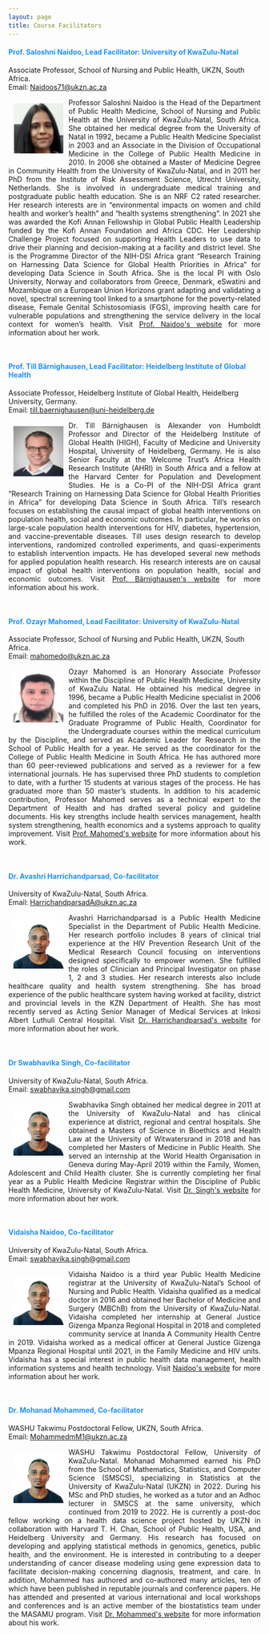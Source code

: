 ```yaml
---
layout: page
title: Course Facilitators 
--- 
```


<h4 style="color:DodgerBlue;"> Prof. Saloshni Naidoo, Lead Facilitator: University of KwaZulu-Natal </h4> 
Associate Professor, School of Nursing and Public Health, UKZN, South Africa. <br>
Email: <a href="mailto:Naidoos71@ukzn.ac.za">Naidoos71@ukzn.ac.za</a> <br>
<p align="justify"> <img src="../figures/Saloshoni.png" alt="Naidoo" style="float:left; width:100px; height:100px; padding: 10px;"><span style="vertical-align:bottom"> Professor Saloshni Naidoo is the Head of the Department of Public Health Medicine, School of Nursing and Public Health at the University of KwaZulu-Natal, South Africa.  She obtained her medical degree from the University of Natal in 1992, became a Public Health Medicine Specialist in 2003 and an Associate in the Division of Occupational Medicine in the College of Public Health Medicine in 2010.  In 2006 she obtained a Master of Medicine Degree in Community Health from the University of KwaZulu-Natal, and in 2011 her PhD from the Institute of Risk Assessment Science, Utrecht University, Netherlands.  She is involved in undergraduate medical training and postgraduate public health education.  She is an NRF C2 rated researcher.  Her research interests are in “environmental impacts on women and child health and worker’s health” and “health systems strengthening”.  In 2021 she was awarded the Kofi Annan Fellowship in Global Public Health Leadership funded by the Kofi Annan Foundation and Africa CDC.  Her Leadership Challenge Project focused on supporting Health Leaders to use data to drive their planning and decision-making at a facility and district level.  She is the Programme Director of the NIH-DSI Africa grant “Research Training on Harnessing Data Science for Global Health Priorities in Africa” for developing Data Science in South Africa.  She is the local PI with Oslo University, Norway and collaborators from Greece, Denmark, eSwatini and Mozambique on a European Union Horizons grant adapting and validating a novel, spectral screening tool linked to a smartphone for the poverty-related disease, Female Genital Schistosomiasis (FGS), improving health care for vulnerable populations and strengthening the service delivery in the local context for women’s health. </span> Visit <a href="https://publichealth.ukzn.ac.za/staff/drsaloshninaidoo/" target="_blank"><span style="text-align:center">Prof. Naidoo's website</span></a> for more information about her work. </p> <br>



<h4 style="color:DodgerBlue;"> Prof. Till Bärnighausen, Lead Facilitator: Heidelberg Institute of Global Health </h4>
Associate Professor, Heidelberg Institute of Global Health, Heidelberg University, Germany. <br>
Email: <a href="mailto:till.baernighausen@uni-heidelberg.de">till.baernighausen@uni-heidelberg.de</a> <br>
<p align="justify"> <img src="../figures/Till.png" alt="Till" style="float:left; width:100px; height:100px; padding: 10px;"><span style="vertical-align:bottom"> Dr. Till Bärnighausen is Alexander von Humboldt Professor and Director of the Heidelberg Institute of Global Health (HIGH), Faculty of Medicine and University Hospital, University of Heidelberg, Germany. He is also Senior Faculty at the Welcome Trust’s Africa Health Research Institute (AHRI) in South Africa and a fellow at the Harvard Center for Population and Development Studies.  He is a Co-PI of the NIH-DSI Africa grant “Research Training on Harnessing Data Science for Global Health Priorities in Africa” for developing Data Science in South Africa. Till’s research focuses on establishing the causal impact of global health interventions on population health, social and economic outcomes. In particular, he works on large-scale population health interventions for HIV, diabetes, hypertension, and vaccine-preventable diseases. Till uses design research to develop interventions, randomized controlled experiments, and quasi-experiments to establish intervention impacts. He has developed several new methods for applied population health research.  His research interests are on causal impact of global health interventions on population health, social and economic outcomes. </span> Visit <a href="https://www.klinikum.uni-heidelberg.de/heidelberger-institut-fuer-global-health/directorate/members/baernighausen-till" target="_blank"><span style="text-align:center">Prof. Bärnighausen's website</span></a> for more information about his work.
 </p> <br>


<h4 style="color:DodgerBlue;"> Prof. Ozayr Mahomed, Lead Facilitator: University of KwaZulu-Natal </h4>
Associate Professor, School of Nursing and Public Health, UKZN, South Africa. <br>
Email: <a href="mailto:mahomedo@ukzn.ac.za">mahomedo@ukzn.ac.za</a> <br>
<p align="justify"> <img src="../figures/Mahomed.png" alt="Mahomed" style="float:left; width:100px; height:100px; padding: 10px;"><span style="vertical-align:bottom"> Ozayr Mahomed is an Honorary Associate Professor within the Discipline of Public Health Medicine, University of KwaZulu Natal. He obtained his medical degree in 1996, became a Public Health Medicine specialist in 2006 and completed his PhD in 2016.  Over the last ten years, he fulfilled the roles of the Academic Coordinator for the Graduate Programme of Public Health, Coordinator for the Undergraduate courses within the medical curriculum by the Discipline, and served as Academic Leader for Research in the School of Public Health for a year. He served as the coordinator for the College of Public Health Medicine in South Africa. He has authored more than 60 peer-reviewed publications and served as a reviewer for a few international journals.  He has supervised three PhD students to completion to date, with a further 15 students at various stages of the process. He has graduated more than 50 master’s students. In addition to his academic contribution, Professor Mahomed serves as a technical expert to the Department of Health and has drafted several policy and guideline documents. His key strengths include health services management, health system strengthening, health economics and a systems approach to quality improvement. </span> Visit <a href="https://publichealth.ukzn.ac.za/staff/drozayrmahomed/" target="_blank"><span style="text-align:center">Prof. Mahomed's website</span></a> for more information about his work. </p> <br>

<h4 style="color:DodgerBlue;"> Dr. Avashri Harrichandparsad, Co-facilitator </h4>
University of KwaZulu-Natal, South Africa. <br>
Email: <a href="mailto:HarrichandparsadA@ukzn.ac.za">HarrichandparsadA@ukzn.ac.za</a> <br>
<p align="justify"> <img src="../figures/Mohanad_Mohammed.jpg" alt="Avashri" style="float:left; width:100px; height:100px; padding: 10px;"><span style="vertical-align:bottom"> Avashri Harrichandparsad is a Public Health Medicine Specialist in the Department of Public Health Medicine. Her research portfolio includes 8 years of clinical trial experience at the HIV Prevention Research Unit of the Medical Research Council focusing on interventions designed specifically to empower women. She fulfilled the roles of Clinician and Principal Investigator on phase 1, 2 and 3 studies. Her research interests also include healthcare quality and health system strengthening. She has broad experience of the public healthcare system having worked at facility, district and provincial levels in the KZN Department of Health. She has most recently served as Acting Senior Manager of Medical Services at Inkosi Albert Luthuli Central Hospital. </span> Visit <a href="" target="_blank"><span style="text-align:center">Dr. Harrichandparsad's website</span></a> for more information about her work. </p> <br>


<h4 style="color:DodgerBlue;"> Dr Swabhavika Singh, Co-facilitator </h4>
University of KwaZulu-Natal, South Africa. <br>
Email: <a href="mailto:swabhavika.singh@gmail.com">swabhavika.singh@gmail.com</a> <br>
<p align="justify"> <img src="../figures/Mohanad_Mohammed.jpg" alt="Swabhavika" style="float:left; width:100px; height:100px; padding: 10px;"><span style="vertical-align:bottom"> Swabhavika Singh obtained her medical degree in 2011 at the University of KwaZulu-Natal and has clinical experience at district, regional and central hospitals. She obtained a Masters of Science in Bioethics and Health Law at the University of Witwatersrand in 2018 and has completed her Masters of Medicine in Public Health. She served an internship at the World Health Organisation in Geneva during May-April 2019 within the Family, Women, Adolescent and Child Health cluster. She is currently completing her final year as a Public Health Medicine Registrar within the Discipline of Public Health Medicine, University of KwaZulu-Natal. </span> Visit <a href="" target="_blank"><span style="text-align:center">Dr. Singh's website</span></a> for more information about her work. </p> <br>

<h4 style="color:DodgerBlue;"> Vidaisha Naidoo, Co-facilitator </h4>
University of KwaZulu-Natal, South Africa. <br>
Email: <a href="mailto:swabhavika.singh@gmail.com">swabhavika.singh@gmail.com</a> <br>
<p align="justify"> <img src="../figures/Mohanad_Mohammed.jpg" alt="Vidaisha" style="float:left; width:100px; height:100px; padding: 10px;"><span style="vertical-align:bottom"> Vidaisha Naidoo is a third year Public Health Medicine registrar at the University of KwaZulu-Natal’s School of Nursing and Public Health. Vidaisha qualified as a medical doctor in 2016 and obtained her Bachelor of Medicine and Surgery (MBChB) from the University of KwaZulu-Natal. Vidaisha completed her internship at General Justice Gizenga Mpanza Regional Hospital in 2018 and completed community service at Inanda A Community Health Centre in 2019. Vidaisha worked as a medical officer at General Justice Gizenga Mpanza Regional Hospital until 2021, in the Family Medicine and HIV units. Vidaisha has a special interest in public health data management, health information systems and health technology. </span> Visit <a href="" target="_blank"><span style="text-align:center">Naidoo's website</span></a> for more information about her work. </p> <br>



<h4 style="color:DodgerBlue;"> Dr. Mohanad Mohammed, Co-facilitator </h4>
WASHU Takwimu Postdoctoral Fellow, UKZN, South Africa. <br>
Email: <a href="mailto:MohammedmM1@ukzn.ac.za">MohammedmM1@ukzn.ac.za</a> <br>
<p align="justify"> <img src="../figures/Mohanad_Mohammed.jpg" alt="Mohanad" style="float:left; width:100px; height:100px; padding: 10px;"><span style="vertical-align:bottom"> WASHU Takwimu Postdoctoral Fellow, University of KwaZulu-Natal. Mohanad Mohammed earned his PhD from the School of Mathematics, Statistics, and Computer Science (SMSCS), specializing in Statistics at the University of KwaZulu-Natal (UKZN) in 2022. During his MSc and PhD studies, he worked as a tutor and an Adhoc lecturer in SMSCS at the same university, which continued from 2019 to 2022. He is currently a post-doc fellow working on a health data science project hosted by UKZN in collaboration with Harvard T. H. Chan, School of Public Health, USA, and Heidelberg University and Germany. His research has focused on developing and applying statistical methods in genomics, genetics, public health, and the environment. He is interested in contributing to a deeper understanding of cancer disease modeling using gene expression data to facilitate decision-making concerning diagnosis, treatment, and care. In addition, Mohammed has authored and co-authored many articles, ten of which have been published in reputable journals and conference papers. He has attended and presented at various international and local workshops and conferences and is an active member of the biostatistics team under the MASAMU program. </span> Visit <a href="" target="_blank"><span style="text-align:center">Dr. Mohammed's website</span></a> for more information about his work. </p> <br>


